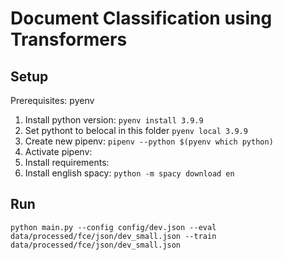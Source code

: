# Document Classification using Transformers

## Setup
Prerequisites: pyenv

1. Install python version: ``pyenv install 3.9.9``
1. Set pythont to belocal in this folder ``pyenv local 3.9.9``
1. Create new pipenv: ``pipenv --python $(pyenv which python)``
1. Activate pipenv:
1. Install requirements: 
1. Install english spacy: ``python -m spacy download en``

## Run
`` python main.py --config config/dev.json --eval data/processed/fce/json/dev_small.json --train data/processed/fce/json/dev_small.json
``